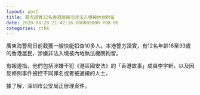 ```yaml
---
layout: post
title: 警方證實12名香港居民涉非法入境被內地拘留
date: 2020-08-28 21:42:16.000000000 +08:00
categories: rthk
---
```


廣東海警局日前截獲一艘快艇扣查10多人。本港警方證實，有12名年齡16至33歲的香港居民，涉嫌非法入境被內地執法機關拘留。

有報道指，他們包括涉嫌干犯《港區國安法》的「香港故事」成員李宇軒，以及因反修例事件被控不同罪名或者被通緝的人士。

據了解，深圳市公安局正辦理案件。
